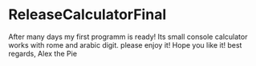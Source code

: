 # ReleaseCalculatorFinal
After many days my first programm is ready!
Its small console calculator works with rome and arabic digit.
please enjoy it! Hope you like it!
best regards, 
Alex the Pie
